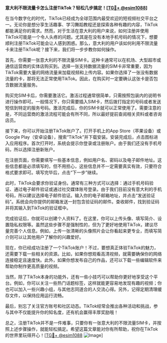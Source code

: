 **意大利不限流量卡怎么注册TikTok？轻松几步搞定！[[TG💪+ @esim1088](https://t.me/s/esim1088)]**

在当今数字化的时代，TikTok已经成为全球范围内最受欢迎的短视频社交平台之一。无论你是想分享生活趣事、学习舞蹈教程还是探索各种有趣的内容，TikTok都能满足你的需求。然而，对于生活在意大利的用户来说，如何注册并使用TikTok可能是一个令人头疼的问题。尤其是在没有本地手机号码的情况下，想要顺利注册TikTok可能会让人感到困惑。那么，意大利的用户该如何利用不限流量卡来注册TikTok呢？接下来，我们将一步步教你如何操作。

首先，你需要一张意大利的不限流量SIM卡。这种卡通常可以在机场、大型超市或通信运营商的实体店购买到。选择一张支持数据流量的SIM卡非常重要，因为TikTok需要大量的网络流量来加载视频和上传内容。如果你选择了一张没有数据流量的卡，那将无法正常使用TikTok。因此，在购买时一定要确认这张卡是否包含数据流量服务。

购买完SIM卡后，你需要激活它。激活过程通常很简单，只需按照包装内的说明书进行操作即可。一般情况下，你只需要插入SIM卡，然后拨打指定的号码或者发送短信到特定的服务号码。激活完成后，你的SIM卡就可以正常使用了。需要注意的是，不同运营商的激活流程可能会有所不同，所以最好提前查阅相关资料或者咨询店员。

接下来，你可以开始注册TikTok账户了。打开手机上的App Store（苹果设备）或Google Play（安卓设备），搜索“TikTok”并下载安装。安装完成后，点击图标进入应用程序。首次打开时，系统会提示你登录或注册账户。由于我们还没有手机号码，所以选择注册新账户。

在注册页面，你需要填写一些基本信息，例如用户名、密码以及电子邮件地址。这些信息都是必须填写的，但不用担心，这些信息并不一定需要真实有效，只要符合格式要求即可。填写完毕后，点击“下一步”继续。

此时，TikTok会要求你验证身份。通常有三种方式可以选择：通过手机号码验证、通过电子邮件验证或通过社交媒体账号登录。由于我们目前没有意大利的手机号码，所以建议选择电子邮件验证。输入你的电子邮箱地址，并点击“发送验证码”。系统会向你提供的邮箱发送一封包含验证码的邮件。查收邮件，找到验证码并将其输入到TikTok的验证框中。

完成验证后，你就可以创建个人资料了。在这里，你可以上传头像、填写简介、设置隐私权限等。虽然这些步骤不是强制性的，但为了更好地使用TikTok，建议尽量完善个人信息。例如，上传一张清晰的头像照片会让你看起来更专业，而填写简介则可以让其他用户了解你的兴趣爱好。

现在，你已经成功注册了一个TikTok账户！不过，要想真正体验TikTok的魅力，还需要下载一些相关的资源。比如，如果你想观看高清视频，就需要确保你的网络连接稳定且速度快。此外，如果你想发布自己的作品，还可以下载一些编辑软件来帮助你制作更高质量的视频。

当然，除了TikTok本身的功能外，还有一些小技巧可以帮助你更好地享受这个平台。例如，你可以关注一些热门话题标签，这样就能更容易地发现有趣的视频；你也可以加入一些兴趣小组，与其他志同道合的人交流心得。另外，记得定期清理缓存文件，以保持应用运行流畅。

最后，别忘了关注官方账号和社区动态。TikTok经常会推出各种活动和挑战，参与其中不仅能提升你的知名度，还有机会赢得丰厚奖励哦！

总之，注册TikTok并不是一件难事，只要你有一张意大利的不限流量SIM卡，并按照上述步骤操作，就能轻松搞定。希望这篇文章能对你有所帮助，祝你在TikTok的世界里玩得开心！[[TG💪+ @esim1088](https://t.me/s/esim1088) ![Image](https://i.postimg.cc/4NQfJmqS/Snipaste-2025-05-13-00-14-12.png)]